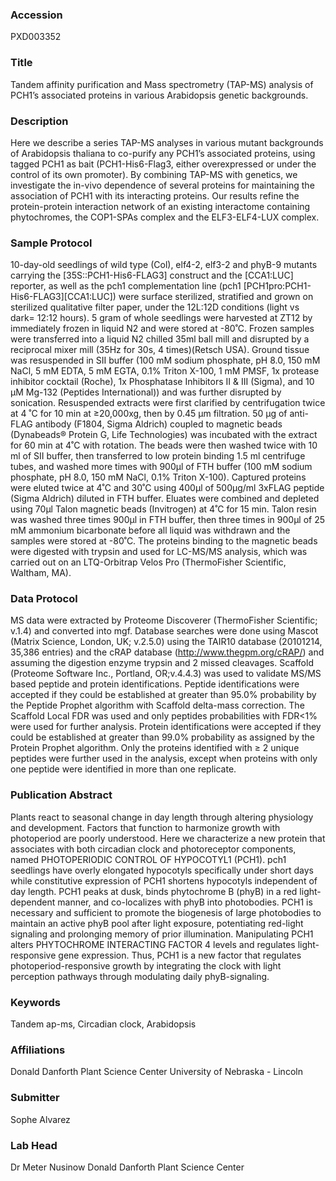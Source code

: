 ### Accession
PXD003352

### Title
Tandem affinity purification and Mass spectrometry (TAP-MS) analysis of PCH1’s associated proteins in various Arabidopsis genetic backgrounds.

### Description
Here we describe a series TAP-MS analyses in various mutant backgrounds of Arabidopsis thaliana to co-purify any PCH1’s associated proteins, using tagged PCH1 as bait (PCH1-His6-Flag3, either overexpressed or under the control of its own promoter). By combining TAP-MS with genetics, we investigate the in-vivo dependence of several proteins for maintaining the association of PCH1 with its interacting proteins. Our results refine the protein-protein interaction network of an existing interactome containing phytochromes, the COP1-SPAs complex and the ELF3-ELF4-LUX complex.

### Sample Protocol
10-day-old seedlings of wild type (Col), elf4-2, elf3-2 and phyB-9 mutants carrying the [35S::PCH1-His6-FLAG3] construct and the [CCA1:LUC] reporter, as well as the pch1 complementation line (pch1 [PCH1pro:PCH1-His6-FLAG3][CCA1:LUC]) were surface sterilized, stratified and grown on sterilized qualitative filter paper, under the 12L:12D conditions (light vs dark= 12:12 hours). 5 gram of whole seedlings were harvested at ZT12 by immediately frozen in liquid N2 and were stored at -80˚C. Frozen samples were transferred into a liquid N2 chilled 35ml ball mill and disrupted by a reciprocal mixer mill (35Hz for 30s, 4 times)(Retsch USA). Ground tissue was resuspended in SII buffer (100 mM sodium phosphate, pH 8.0, 150 mM NaCl, 5 mM EDTA, 5 mM EGTA, 0.1% Triton X-100, 1 mM PMSF, 1x protease inhibitor cocktail (Roche), 1x Phosphatase Inhibitors II & III (Sigma), and 10 µM Mg-132 (Peptides International)) and was further disrupted by sonication. Resuspended extracts were first clarified by centrifugation twice at 4 ˚C for 10 min at ≥20,000xg, then by 0.45 µm filtration. 50 µg of anti-FLAG antibody (F1804, Sigma Aldrich) coupled to magnetic beads (Dynabeads® Protein G, Life Technologies) was incubated with the extract for 60 min at 4˚C with rotation. The beads were then washed twice with 10 ml of SII buffer, then transferred to low protein binding 1.5 ml centrifuge tubes, and washed more times with 900µl of FTH buffer (100 mM sodium phosphate, pH 8.0, 150 mM NaCl, 0.1% Triton X-100). Captured proteins were eluted twice at 4˚C and 30˚C using 400µl of 500µg/ml 3xFLAG peptide (Sigma Aldrich) diluted in FTH buffer. Eluates were combined and depleted using 70µl Talon magnetic beads (Invitrogen) at 4˚C for 15 min. Talon resin was washed three times 900µl in FTH buffer, then three times in 900µl of 25 mM ammonium bicarbonate before all liquid was withdrawn and the samples were stored at -80˚C. The proteins binding to the magnetic beads were digested with trypsin and used for LC-MS/MS analysis, which was carried out on an LTQ-Orbitrap  Velos Pro (ThermoFisher Scientific, Waltham, MA).

### Data Protocol
MS data were extracted by Proteome Discoverer (ThermoFisher Scientific; v.1.4) and converted into mgf. Database searches were done using Mascot (Matrix Science, London, UK; v.2.5.0) using the TAIR10 database (20101214, 35,386 entries) and the cRAP database (http://www.thegpm.org/cRAP/) and assuming the digestion enzyme trypsin and 2 missed cleavages. Scaffold (Proteome Software Inc., Portland, OR;v.4.4.3) was used to validate MS/MS based peptide and protein identifications. Peptide identifications were accepted if they could be established at greater than 95.0% probability by the Peptide Prophet algorithm with Scaffold delta-mass correction. The Scaffold Local FDR was used and only peptides probabilities with FDR<1% were used for further analysis. Protein identifications were accepted if they could be established at greater than 99.0% probability as assigned by the Protein Prophet algorithm. Only the proteins identified with ≥ 2 unique peptides were further used in the analysis, except when proteins with only one peptide were identified in more than one replicate.

### Publication Abstract
Plants react to seasonal change in day length through altering physiology and development. Factors that function to harmonize growth with photoperiod are poorly understood. Here we characterize a new protein that associates with both circadian clock and photoreceptor components, named PHOTOPERIODIC CONTROL OF HYPOCOTYL1 (PCH1). pch1 seedlings have overly elongated hypocotyls specifically under short days while constitutive expression of PCH1 shortens hypocotyls independent of day length. PCH1 peaks at dusk, binds phytochrome B (phyB) in a red light-dependent manner, and co-localizes with phyB into photobodies. PCH1 is necessary and sufficient to promote the biogenesis of large photobodies to maintain an active phyB pool after light exposure, potentiating red-light signaling and prolonging memory of prior illumination. Manipulating PCH1 alters PHYTOCHROME INTERACTING FACTOR 4 levels and regulates light-responsive gene expression. Thus, PCH1 is a new factor that regulates photoperiod-responsive growth by integrating the clock with light perception pathways through modulating daily phyB-signaling.

### Keywords
Tandem ap-ms, Circadian clock, Arabidopsis

### Affiliations
Donald Danforth Plant Science Center
University of Nebraska - Lincoln

### Submitter
Sophe Alvarez

### Lab Head
Dr Meter Nusinow
Donald Danforth Plant Science Center


